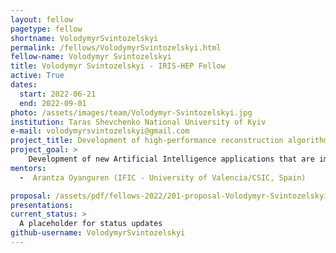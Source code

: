 ```yaml
---
layout: fellow
pagetype: fellow
shortname: VolodymyrSvintozelskyi
permalink: /fellows/VolodymyrSvintozelskyi.html
fellow-name: Volodymyr Svintozelskyi
title: Volodymyr Svintozelskyi - IRIS-HEP Fellow
active: True
dates:
  start: 2022-06-21
  end: 2022-09-01
photo: /assets/images/team/Volodymyr-Svintozelskyi.jpg
institution: Taras Shevchenko National University of Kyiv
e-mail: volodymyrsvintozelskyi@gmail.com
project_title: Development of high-performance reconstruction algorithms for detecting long-lived particles
project_goal: >
    Development of new Artificial Intelligence applications that are impossible to implement with the current hardware solutions due to the requirements of high-speed response and power constraints. Development and implementation of particle reconstruction algorithms using GPUs and/or FPGAs, as well as the real-time processing of massive data from the LHCb experiment. This will be crucial for detecting long-lived particles predicted in new physics models, and also interesting for industrial and real-life applications.
mentors:
  -  Arantza Oyanguren (IFIC - University of Valencia/CSIC, Spain)

proposal: /assets/pdf/fellows-2022/201-proposal-Volodymyr-Svintozelskyi.pdf
presentations:
current_status: >
  A placeholder for status updates
github-username: VolodymyrSvintozelskyi
---
```

